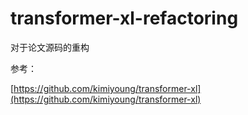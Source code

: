 # transformer-xl-refactoring
对于论文源码的重构



参考：

[https://github.com/kimiyoung/transformer-xl](https://github.com/kimiyoung/transformer-xl)